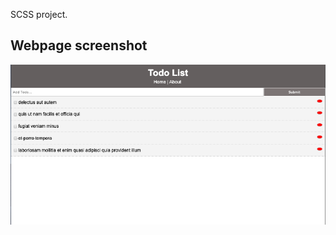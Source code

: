 SCSS project.

## Webpage screenshot

![img](https://github.com/emily6699/toDoListByVue/blob/master/public/webpage.png)
